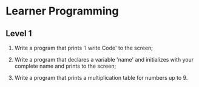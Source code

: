 # Learner Programming

## Level 1

1. Write a program that prints 'I write Code' to the screen;

2. Write a program that declares a variable 'name' and initializes with your complete name and prints to the screen;

3. Write a program that prints a multiplication table for numbers up to 9.
